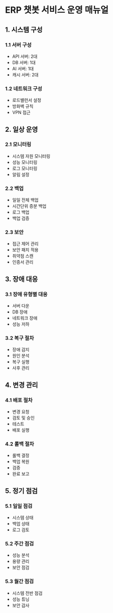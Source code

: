 # ERP 챗봇 서비스 운영 매뉴얼

## 1. 시스템 구성

### 1.1 서버 구성
- API 서버: 2대
- DB 서버: 1대
- AI 서버: 1대
- 캐시 서버: 2대

### 1.2 네트워크 구성
- 로드밸런서 설정
- 방화벽 규칙
- VPN 접근

## 2. 일상 운영

### 2.1 모니터링
- 시스템 자원 모니터링
- 성능 모니터링
- 로그 모니터링
- 알림 설정

### 2.2 백업
- 일일 전체 백업
- 시간단위 증분 백업
- 로그 백업
- 백업 검증

### 2.3 보안
- 접근 제어 관리
- 보안 패치 적용
- 취약점 스캔
- 인증서 관리

## 3. 장애 대응

### 3.1 장애 유형별 대응
- 서버 다운
- DB 장애
- 네트워크 장애
- 성능 저하

### 3.2 복구 절차
- 장애 감지
- 원인 분석
- 복구 실행
- 사후 관리

## 4. 변경 관리

### 4.1 배포 절차
- 변경 요청
- 검토 및 승인
- 테스트
- 배포 실행

### 4.2 롤백 절차
- 롤백 결정
- 백업 복원
- 검증
- 완료 보고

## 5. 정기 점검

### 5.1 일일 점검
- 시스템 상태
- 백업 상태
- 로그 검토

### 5.2 주간 점검
- 성능 분석
- 용량 관리
- 보안 점검

### 5.3 월간 점검
- 시스템 전반 점검
- 성능 튜닝
- 보안 감사